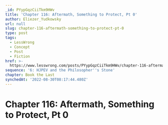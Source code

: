 ```yaml
---
_id: PYypGqzCiiTkm9HWv
title: 'Chapter 116: Aftermath, Something to Protect, Pt 0'
author: Eliezer_Yudkowsky
url: null
slug: chapter-116-aftermath-something-to-protect-pt-0
type: post
tags:
  - LessWrong
  - Concept
  - Post
  - Fiction
href: >-
  https://www.lesswrong.com/posts/PYypGqzCiiTkm9HWv/chapter-116-aftermath-something-to-protect-pt-0
sequence: '6: HJPEV and the Philosopher''s Stone'
chapter: Book the Last
synchedAt: '2022-08-30T08:17:44.480Z'
---
```

# Chapter 116: Aftermath, Something to Protect, Pt 0

